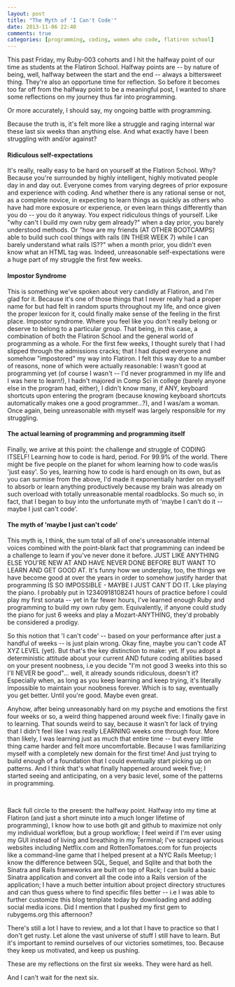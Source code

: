 ```yaml
---
layout: post
title: "The Myth of 'I Can't Code'"
date: 2013-11-06 22:40
comments: true
categories: [programming, coding, women who code, flatiron school]
---
```


This past Friday, my Ruby-003 cohorts and I hit the halfway point of our time as students at the Flatiron School. Halfway points are -- by nature of being, well, halfway between the start and the end -- always a bittersweet thing. They're also an opportune time for reflection. So before it becomes too far off from the halfway point to be a meaningful post, I wanted to share some reflections on my journey thus far into programming.

Or more accurately, I should say, my ongoing battle with programming. 

Because the truth is, it's felt more like a struggle and raging internal war these last six weeks than anything else. And what exactly have I been struggling with and/or against? 

<h4>Ridiculous self-expectations</h4>
It's really, really easy to be hard on yourself at the Flatiron School. Why? Because you're surrounded by highly intelligent, highly motivated people day in and day out. Everyone comes from varying degrees of prior exposure and experience with coding. And whether there is any rational sense or not, as a complete novice, in expecting to learn things as quickly as others who have had more exposure or experience, or even learn things differently than you do -- you do it anyway. You expect ridiculous things of yourself. Like "why can't I build my own ruby gem already?" when a day prior, you barely understood methods. Or "how are my friends (AT OTHER BOOTCAMPS) able to build such cool things with rails (IN THEIR WEEK 7) while I can barely understand what rails IS??" when a month prior, you didn't even know what an HTML tag was. Indeed, unreasonable self-expectations were a huge part of my struggle the first few weeks. 

<h4>Impostor Syndrome</h4>
This is something we've spoken about very candidly at Flatiron, and I'm glad for it. Because it's one of those things that I never really had a proper name for but had felt in random spurts throughout my life, and once given the proper lexicon for it, could finally make sense of the feeling in the first place. Impostor syndrome. Where you feel like you don't really belong or deserve to belong to a particular group. That being, in this case, a combination of both the Flatiron School and the general world of programming as a whole. For the first few weeks, I thought surely that I had slipped through the admissions cracks; that I had duped everyone and somehow "impostored" my way into Flatiron. I felt this way due to a number of reasons, none of which were actually reasonable: I wasn't good at programming yet (of course I wasn't -- I'd never programmed in my life and I was here to learn!), I hadn't majored in Comp Sci in college (barely anyone else in the program had, either), I didn't know many, if ANY, keyboard shortcuts upon entering the program (because knowing keyboard shortcuts automatically makes one a good programmer...?), and I was/am a woman. Once again, being unreasonable with myself was largely responsible for my struggling.

<h4>The actual learning of programming and programming itself</h4>
Finally, we arrive at this point: the challenge and struggle of CODING ITSELF! Learning how to code is hard, period. For 99.9% of the world. There might be five people on the planet for whom learning how to code was/is 'just easy'. So yes, learning how to code is hard enough on its own, but as you can surmise from the above, I'd made it exponentially harder on myself to absorb or learn anything productively because my brain was already on such overload with totally unreasonable mental roadblocks. So much so, in fact, that I began to buy into the unfortunate myth of 'maybe I can't do it -- maybe I just can't code'.
 
<h4>The myth of 'maybe I just can't code'</h4>
This myth is, I think, the sum total of all of one's unreasonable internal voices combined with the point-blank fact that programming can indeed be a challenge to learn if you've never done it before. JUST LIKE ANYTHING ELSE YOU'RE NEW AT AND HAVE NEVER DONE BEFORE BUT WANT TO LEARN AND GET GOOD AT. It's funny how we underplay, too, the things we have become good at over the years in order to somehow justify harder that programming IS SO IMPOSSIBLE - MAYBE I JUST CAN'T DO IT. Like playing the piano. I probably put in 12340918108241 hours of practice before I could play my first sonata -- yet in far fewer hours, I've learned enough Ruby and programming to build my own ruby gem. Equivalently, if anyone could study the piano for just 6 weeks and play a Mozart-ANYTHING, they'd probably be considered a prodigy. 


So this notion that 'I can't code' -- based on your performance after just a handful of weeks -- is just plain wrong. Okay fine, maybe you can't code AT XYZ LEVEL (yet). But that's the key distinction to make: yet. If you adopt a deterministic attitude about your current AND future coding abilities based on your present noobness, i.e you decide "I'm not good 3 weeks into this so I'll NEVER be good"... well, it already sounds ridiculous, doesn't it? Especially when, as long as you keep learning and keep trying, it's literally impossible to maintain your noobness forever. Which is to say, eventually you get better. Until you're good. Maybe even great.

Anyhow, after being unreasonably hard on my psyche and emotions the first four weeks or so, a weird thing happened around week five: I finally gave in to learning. That sounds weird to say, because it wasn't for lack of trying that I didn't feel like I was really LEARNING weeks one through four. More than likely, I was learning just as much that entire time -- but every little thing came harder and felt more uncomfortable. Because I was familiarizing myself with a completely new domain for the first time! And just trying to build enough of a foundation that I could eventually start picking up on patterns. And I think that's what finally happened around week five; I started seeing and anticipating, on a very basic level, some of the patterns in programming.

<br>

Back full circle to the present: the halfway point. Halfway into my time at Flatiron (and just a short minute into a much longer lifetime of programming), I know how to use both git and github to maximize not only my individual workflow, but a group workflow; I feel weird if I'm ever using my GUI instead of living and breathing in my Terminal; I've scraped various websites including Netflix.com and RottenTomatoes.com for fun projects like a command-line game that I helped present at a NYC Rails Meetup; I know the difference between SQL, Sequel, and Sqlite and that both the Sinatra and Rails frameworks are built on top of Rack; I can build a basic Sinatra application and convert all the code into a Rails version of the application; I have a much better intuition about project directory structures and can thus guess where to find specific files better -- i.e I was able to further customize this blog template today by downloading and adding social media icons. Did I mention that I pushed my first gem to rubygems.org this afternoon? 

There's still a lot I have to review, and a lot that I have to practice so that I don't get rusty. Let alone the vast universe of stuff I still have to learn. But it's important to remind ourselves of our victories sometimes, too. Because they keep us motivated, and keep us pushing. 

These are my reflections on the first six weeks. They were hard as hell. 

And I can't wait for the next six.

